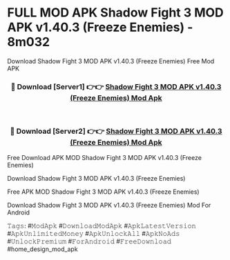 # FULL MOD APK Shadow Fight 3 MOD APK v1.40.3 (Freeze Enemies) - 8m032
Download Shadow Fight 3 MOD APK v1.40.3 (Freeze Enemies) Free Mod APK

<div align="center">
<h3>🔴 Download [Server1] 👉👉 <a href="https://apk-comot.site?title=Shadow_Fight_3_MOD_APK_v1.40.3_(Freeze_Enemies)">Shadow Fight 3 MOD APK v1.40.3 (Freeze Enemies) Mod Apk</a></h3><br>

<h3>🔴 Download [Server2] 👉👉 <a href="https://apk-comot.site?title=Shadow_Fight_3_MOD_APK_v1.40.3_(Freeze_Enemies)">Shadow Fight 3 MOD APK v1.40.3 (Freeze Enemies) Mod Apk</a></h3>
</div>


Free Download APK MOD Shadow Fight 3 MOD APK v1.40.3 (Freeze Enemies)

Download Shadow Fight 3 MOD APK v1.40.3 (Freeze Enemies) 

Free APK MOD Shadow Fight 3 MOD APK v1.40.3 (Freeze Enemies) 

Download Shadow Fight 3 MOD APK v1.40.3 (Freeze Enemies) Mod For Android

𝚃𝚊𝚐𝚜: #𝙼𝚘𝚍𝙰𝚙𝚔 #𝙳𝚘𝚠𝚗𝚕𝚘𝚊𝚍𝙼𝚘𝚍𝙰𝚙𝚔 #𝙰𝚙𝚔𝙻𝚊𝚝𝚎𝚜𝚝𝚅𝚎𝚛𝚜𝚒𝚘𝚗 #𝙰𝚙𝚔𝚄𝚗𝚕𝚒𝚖𝚒𝚝𝚎𝚍𝙼𝚘𝚗𝚎𝚢 #𝙰𝚙𝚔𝚄𝚗𝚕𝚘𝚌𝚔𝙰𝚕𝚕 #𝙰𝚙𝚔𝙽𝚘𝙰𝚍𝚜 #𝚄𝚗𝚕𝚘𝚌𝚔𝙿𝚛𝚎𝚖𝚒𝚞𝚖 #𝙵𝚘𝚛𝙰𝚗𝚍𝚛𝚘𝚒𝚍 #𝙵𝚛𝚎𝚎𝙳𝚘𝚠𝚗𝚕𝚘𝚊𝚍 #home_design_mod_apk